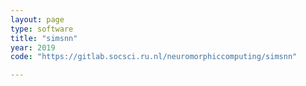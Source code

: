 ```yaml
---
layout: page
type: software
title: "simsnn"
year: 2019
code: "https://gitlab.socsci.ru.nl/neuromorphiccomputing/simsnn"

---
```

